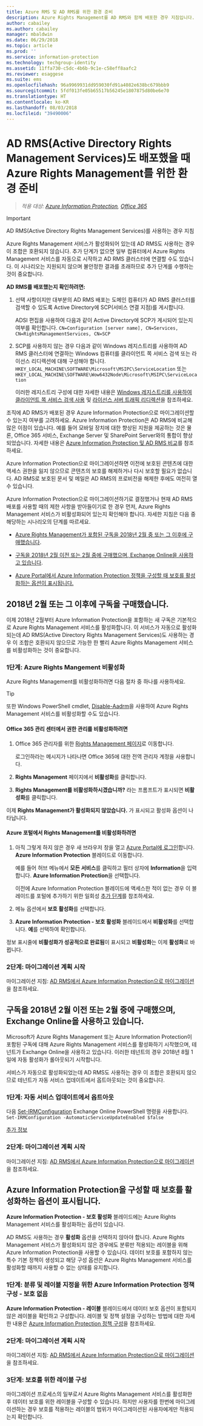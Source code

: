```yaml
---
title: Azure RMS 및 AD RMS를 위한 환경 준비
description: Azure Rights Management를 AD RMS와 함께 배포한 경우 지침입니다.
author: cabailey
ms.author: cabailey
manager: mbaldwin
ms.date: 06/29/2018
ms.topic: article
ms.prod: ''
ms.service: information-protection
ms.technology: techgroup-identity
ms.assetid: 11ffa730-c5dc-4b6b-9c1e-c58eff8aafc2
ms.reviewer: esaggese
ms.suite: ems
ms.openlocfilehash: 96a9969931dd959030fd91a4082e638bc679bbb9
ms.sourcegitcommit: 5fdf013fe05b65517b56245e1807875d80be6e70
ms.translationtype: HT
ms.contentlocale: ko-KR
ms.lasthandoff: 08/03/2018
ms.locfileid: "39490006"
---
```

# <a name="preparing-the-environment-for-azure-rights-management-when-you-also-have-active-directory-rights-management-services-ad-rms"></a>AD RMS(Active Directory Rights Management Services)도 배포했을 때 Azure Rights Management를 위한 환경 준비

>*적용 대상: [Azure Information Protection](https://azure.microsoft.com/pricing/details/information-protection), [Office 365](http://download.microsoft.com/download/E/C/F/ECF42E71-4EC0-48FF-AA00-577AC14D5B5C/Azure_Information_Protection_licensing_datasheet_EN-US.pdf)*

> [!IMPORTANT]
> AD RMS(Active Directory Rights Management Services)를 사용하는 경우 지침

Azure Rights Management 서비스가 활성화되어 있는데 AD RMS도 사용하는 경우 이 조합은 호환되지 않습니다. 추가 단계가 없으면 일부 컴퓨터에서 Azure Rights Management 서비스를 자동으로 시작하고 AD RMS 클러스터에 연결할 수도 있습니다. 이 시나리오는 지원되지 않으며 불안정한 결과를 초래하므로 추가 단계를 수행하는 것이 중요합니다. 

**AD RMS를 배포했는지 확인하려면:**

1. 선택 사항이지만 대부분의 AD RMS 배포는 도메인 컴퓨터가 AD RMS 클러스터를 검색할 수 있도록 Active Directory에 SCP(서비스 연결 지점)를 게시합니다. 
    
    ADSI 편집을 사용하여 다음과 같이 Active Directory에 SCP가 게시되어 있는지 여부를 확인합니다. `CN=Configuration [server name], CN=Services, CN=RightsManagementServices, CN=SCP`

2. SCP를 사용하지 않는 경우 다음과 같이 Windows 레지스트리를 사용하여 AD RMS 클러스터에 연결하는 Windows 컴퓨터를 클라이언트 쪽 서비스 검색 또는 라이선스 리디렉션에 대해 구성해야 합니다. `HKEY_LOCAL_MACHINE\SOFTWARE\Microsoft\MSIPC\ServiceLocation` 또는 `HKEY_LOCAL_MACHINE\SOFTWARE\Wow6432Node\Microsoft\MSIPC\ServiceLocation`
    
    이러한 레지스트리 구성에 대한 자세한 내용은 [Windows 레지스트리를 사용하여 클라이언트 쪽 서비스 검색 사용](./rms-client/client-deployment-notes.md#enabling-client-side-service-discovery-by-using-the-windows-registry) 및 [라이선스 서버 트래픽 리디렉션](./rms-client/client-deployment-notes.md#redirecting-licensing-server-traffic)을 참조하세요.   

조직에 AD RMS가 배포된 경우 Azure Information Protection으로 마이그레이션할 수 있는지 여부를 고려하세요. Azure Information Protection은 AD RMS에 비교해 많은 이점이 있습니다. 예를 들어 모바일 장치에 대한 향상된 지원을 제공하는 것은 물론, Office 365 서비스, Exchange Server 및 SharePoint Server와의 통합이 향상되었습니다. 자세한 내용은 [Azure Information Protection 및 AD RMS 비교](compare-on-premise.md)를 참조하세요.

Azure Information Protection으로 마이그레이션하면 이전에 보호된 콘텐츠에 대한 액세스 권한을 잃지 않으므로 콘텐츠의 보호를 해제하거나 다시 보호할 필요가 없습니다. AD RMS로 보호된 문서 및 메일은 AD RMS의 프로비전을 해제한 후에도 여전히 열 수 있습니다.

Azure Information Protection으로 마이그레이션하기로 결정했거나 현재 AD RMS 배포를 사용할 때의 제한 사항을 받아들이기로 한 경우 먼저, Azure Rights Management 서비스가 비활성화되어 있는지 확인해야 합니다. 자세한 지침은 다음 중 해당하는 시나리오의 단계를 따르세요.

- [Azure Rights Management가 포함된 구독을 2018년 2월 중 또는 그 이후에 구매했습니다](#your-subscription-was-purchased-during-or-after-february-2018).

- [구독을 2018년 2월 이전 또는 2월 중에 구매했으며, Exchange Online을 사용하고 있습니다](#your-subscription-was-purchased-before-or-during-february-2018-and-you-have-exchange-online).

- [Azure Portal에서 Azure Information Protection 정책을 구성할 때 보호를 활성화하는 옵션이 표시됩니다.](#you-see-an-option-to-activate-protection-when-you-configure-azure-information-protection)


## <a name="your-subscription-was-purchased-during-or-after-february-2018"></a>2018년 2월 또는 그 이후에 구독을 구매했습니다.

이제 2018년 2월부터 Azure Information Protection을 포함하는 새 구독은 기본적으로 Azure Rights Management 서비스를 활성화합니다. 이 서비스가 자동으로 활성화되는데 AD RMS(Active Directory Rights Management Services)도 사용하는 경우 이 조합은 호환되지 않으므로 가능한 한 빨리 Azure Rights Management 서비스를 비활성화하는 것이 중요합니다. 

### <a name="step-1-deactivate-azure-rights-management"></a>1단계: Azure Rights Mangement 비활성화
Azure Rights Management를 비활성화하려면 다음 절차 중 하나를 사용하세요.

> [!TIP]
> 또한 Windows PowerShell cmdlet, [Disable-Aadrm](/powershell/module/aadrm/disable-aadrm)을 사용하여 Azure Rights Management 서비스를 비활성화할 수도 있습니다.

#### <a name="to-deactivate-rights-management-from-the-office-365-admin-center"></a>Office 365 관리 센터에서 권한 관리를 비활성화하려면

1. Office 365 관리자를 위한 [Rights Management 페이지](https://account.activedirectory.windowsazure.com/RmsOnline/Manage.aspx)로 이동합니다.
    
    로그인하라는 메시지가 나타나면 Office 365에 대한 전역 관리자 계정을 사용합니다.

2. **Rights Management** 페이지에서 **비활성화**를 클릭합니다.

3.  **Rights Management를 비활성화하시겠습니까?** 라는 프롬프트가 표시되면 **비활성화**를 클릭합니다.

이제 **Rights Management가 활성화되지 않았습니다.** 가 표시되고 활성화 옵션이 나타납니다.

#### <a name="to-deactivate-rights-management-from-the-azure-portal"></a>Azure 포털에서 Rights Management를 비활성화하려면

1. 아직 그렇게 하지 않은 경우 새 브라우저 창을 열고 [Azure Portal에 로그인](configure-policy.md#signing-in-to-the-azure-portal)합니다. **Azure Information Protection** 블레이드로 이동합니다.
    
    예를 들어 허브 메뉴에서 **모든 서비스**를 클릭하고 필터 상자에 **Information**을 입력합니다. **Azure Information Protection**을 선택합니다.
    
    이전에 Azure Information Protection 블레이드에 액세스한 적이 없는 경우 이 블레이드를 포털에 추가하기 위한 일회성 [추가 단계](configure-policy.md#to-access-the-azure-information-protection-blade-for-the-first-time)를 참조하세요.

2. 메뉴 옵션에서 **보호 활성화**를 선택합니다. 

3.  **Azure Information Protection - 보호 활성화** 블레이드에서 **비활성화**를 선택합니다. **예**를 선택하여 확인합니다.

정보 표시줄에 **비활성화가 성공적으로 완료됨**이 표시되고 **비활성화**는 이제 **활성화**로 바뀝니다. 

### <a name="step-2-start-planning-for-migration"></a>2단계: 마이그레이션 계획 시작

마이그레이션 지침: [AD RMS에서 Azure Information Protection으로 마이그레이션](migrate-from-ad-rms-to-azure-rms.md)을 참조하세요.


## <a name="your-subscription-was-purchased-before-or-during-february-2018-and-you-have-exchange-online"></a>구독을 2018년 2월 이전 또는 2월 중에 구매했으며, Exchange Online을 사용하고 있습니다.

Microsoft가 Azure Rights Management 또는 Azure Information Protection이 포함된 구독에 대해 Azure Rights Management 서비스를 활성화하기 시작했으며, 테넌트가 Exchange Online을 사용하고 있습니다. 이러한 테넌트의 경우 2018년 8월 1일에 자동 활성화가 롤아웃되기 시작합니다.

서비스가 자동으로 활성화되었는데 AD RMS도 사용하는 경우 이 조합은 호환되지 않으므로 테넌트가 자동 서비스 업데이트에서 옵트아웃되는 것이 중요합니다. 

### <a name="step-1-opt-out-from-the-automatic-service-update"></a>1단계: 자동 서비스 업데이트에서 옵트아웃

다음 [Set-IRMConfiguration](/powershell/module/exchange/encryption-and-certificates/set-irmconfiguration) Exchange Online PowerShell 명령을 사용합니다. `Set-IRMConfiguration -AutomaticServiceUpdateEnabled $false`

[추가 정보](https://support.office.com/article/protection-features-in-azure-information-protection-rolling-out-to-existing-office-365-tenants-7ad6f58e-65d7-4c82-8e65-0b773666634d) 

### <a name="step-2-start-planning-for-migration"></a>2단계: 마이그레이션 계획 시작

마이그레이션 지침: [AD RMS에서 Azure Information Protection으로 마이그레이션](migrate-from-ad-rms-to-azure-rms.md)을 참조하세요.


## <a name="you-see-an-option-to-activate-protection-when-you-configure-azure-information-protection"></a>Azure Information Protection을 구성할 때 보호를 활성화하는 옵션이 표시됩니다.

**Azure Information Protection - 보호 활성화** 블레이드에는 Azure Rights Management 서비스를 활성화하는 옵션이 있습니다.  

AD RMS도 사용하는 경우 **활성화** 옵션을 선택하지 않아야 합니다. Azure Rights Management 서비스가 활성화되지 않은 경우에도 분류만 적용되는 레이블을 위해 Azure Information Protection을 사용할 수 있습니다. 데이터 보호를 포함하지 않는 특수 기본 정책이 생성되고 해당 구성 옵션은 Azure Rights Management 서비스를 활성화할 때까지 사용할 수 없는 상태를 유지합니다.

### <a name="step-1-configure-your-azure-information-protection-policy-for-classification-and-labeling---without-protection"></a>1단계: 분류 및 레이블 지정을 위한 Azure Information Protection 정책 구성 - 보호 없음

**Azure Information Protection - 레이블** 블레이드에서 데이터 보호 옵션이 포함되지 않은 레이블을 확인하고 구성합니다. 레이블 및 정책 설정을 구성하는 방법에 대한 자세한 내용은 [Azure Information Protection 정책 구성](configure-policy.md)을 참조하세요.

### <a name="step-2-start-planning-for-migration"></a>2단계: 마이그레이션 계획 시작

마이그레이션 지침: [AD RMS에서 Azure Information Protection으로 마이그레이션](migrate-from-ad-rms-to-azure-rms.md)을 참조하세요.

### <a name="step-3-configure-labels-for-protection"></a>3단계: 보호를 위한 레이블 구성

마이그레이션 프로세스의 일부로서 Azure Rights Management 서비스를 활성화한 후 데이터 보호를 위한 레이블을 구성할 수 있습니다. 하지만 사용자를 한번에 마이그레이션하는 경우 보호를 적용하는 레이블의 범위가 마이그레이션된 사용자에게만 적용되는지 확인합니다.


